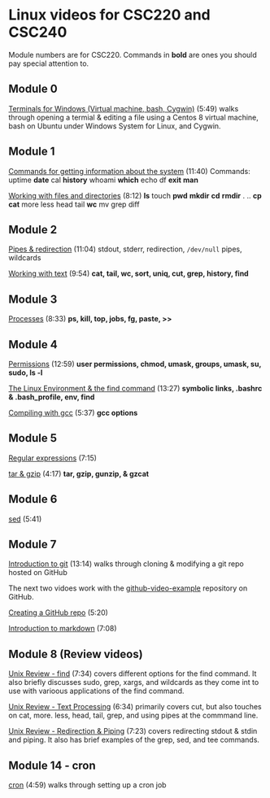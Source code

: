 # Linux videos for CSC220 and CSC240

Module numbers are for CSC220.  Commands in **bold** are ones you should pay special attention to.

## Module 0

[Terminals for Windows (Virtual machine, bash, Cygwin)](https://youtu.be/fGEWQ0Vg6Vc) (5:49) walks through opening a termial & editing a file using a Centos 8 virtual machine, bash on Ubuntu under Windows System for Linux, and Cygwin.  

## Module 1

[Commands for getting information about the system](https://youtu.be/VU6pUGKqgKQ) (11:40)
Commands: uptime **date** cal **history** whoami **which** echo df **exit** **man**

[Working with files and directories](https://youtu.be/vo4Je0luiAY) (8:12)
**ls** touch **pwd** **mkdir** **cd** **rmdir** . ..  **cp** **cat** more less head tail **wc** mv grep diff

## Module 2

[Pipes & redirection](https://youtu.be/YR5N1mcT3Wk) (11:04)
stdout, stderr, redirection, ```/dev/null``` pipes, wildcards

[Working with text](https://youtu.be/3DFtM3rmxmk) (9:54)
**cat, tail, wc, sort, uniq, cut, grep, history, find**

## Module 3

[Processes](https://youtu.be/OwkYudcrnaE) (8:33)
**ps, kill, top, jobs, fg, paste, >>**

## Module 4

[Permissions](https://youtu.be/ohdNV5aIQdA) (12:59)
**user permissions, chmod, umask, groups, umask, su, sudo, ls -l**

[The Linux Environment & the find command](https://youtu.be/JA5UeasGYJU) (13:27)
**symbolic links, .bashrc & .bash_profile, env, find**

[Compiling with gcc](https://youtu.be/tzdOoBvxkx8) (5:37)
**gcc options**

## Module 5

[Regular expressions](https://youtu.be/D6vP2WQB10w) (7:15)

[tar & gzip](https://youtu.be/81d8lG4378s) (4:17) **tar, gzip, gunzip, & gzcat**

## Module 6

[sed](https://youtu.be/fhoFRG6KNqI) (5:41)

## Module 7

[Introduction to git](https://youtu.be/mNu4ZPbLNrs) (13:14) walks through cloning & modifying a git repo hosted on GitHub

The next two vidoes work with the [github-video-example](https://github.com/CGCC-CS/github-video-example) repository on GitHub.

[Creating a GitHub repo](https://youtu.be/oYJ-EraavnU) (5:20)

[Introduction to markdown](https://youtu.be/-cuDmIpRz9o) (7:08)

## Module 8 (Review videos)

[Unix Review - find](https://youtu.be/rImrnN9ckGA) (7:34) covers different options for the find command.  It also briefly discusses sudo, grep, xargs, and wildcards as they come int to use with varioous applications of the find command.

[Unix Review - Text Processing](https://youtu.be/MEv4YiudbVk) (6:34) primarily covers cut, but also touches on cat, more. less, head, tail, grep, and using pipes at the commmand line.

[Unix Review - Redirection & Piping](https://youtu.be/9RXDtmAfJKM) (7:23) covers redirecting stdout & stdin and piping.  It also has brief examples of the grep, sed, and tee commands.

## Module 14 - cron

[cron](https://youtu.be/3TanUV_36_s) (4:59) walks through setting up a cron job
